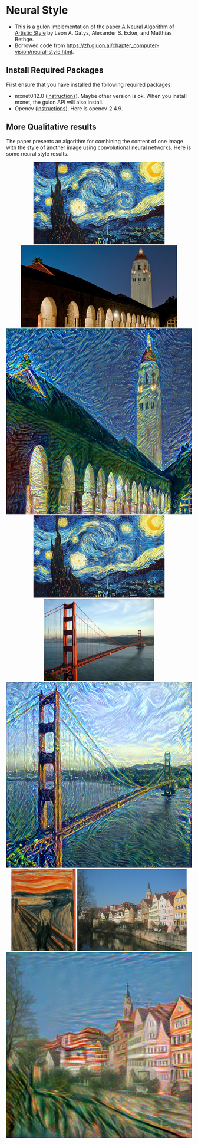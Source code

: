 # Neural Style
* This is a gulon implementation of the paper [A Neural Algorithm of Artistic Style](http://arxiv.org/abs/1508.06576)
by Leon A. Gatys, Alexander S. Ecker, and Matthias Bethge.
* Borrowed code from https://zh.gluon.ai/chapter_computer-vision/neural-style.html.

## Install Required Packages
First ensure that you have installed the following required packages:
* mxnet0.12.0 ([instructions](http://mxnet.incubator.apache.org/install/index.html)). Maybe other version is ok. When you install mxnet, the gulon API will also install.
* Opencv ([instructions](https://github.com/opencv/opencv)). Here is opencv-2.4.9.

## More Qualitative results
The paper presents an algorithm for combining the content of one image with the style of another image using
convolutional neural networks. Here is some neural style results.

<div align="center">
 <img src="https://raw.githubusercontent.com/ly-atdawn/Neural-Style/master/datasets/starry_night.jpg" height="223px">
 <img src="https://raw.githubusercontent.com/ly-atdawn/Neural-Style/master/datasets/hoovertowernight.jpg" height="223px">
 <img src="https://raw.githubusercontent.com/ly-atdawn/Neural-Style/master/results/hoovertowernight_starry_night_lr-0.1.png" width="710px">
</div>

<div align="center">
 <img src="https://raw.githubusercontent.com/ly-atdawn/Neural-Style/master/datasets/starry_night.jpg" height="223px">
 <img src="https://raw.githubusercontent.com/ly-atdawn/Neural-Style/master/datasets/golden_gate.jpg" height="223px">
 <img src="https://raw.githubusercontent.com/ly-atdawn/Neural-Style/master/results/golden_gate_starry_night_result-lr1e-10.png" width="710px">
</div>

<div align="center">
 <img src="https://raw.githubusercontent.com/ly-atdawn/Neural-Style/master/datasets/the_scream.jpg" height="223px">
 <img src="https://raw.githubusercontent.com/ly-atdawn/Neural-Style/master/datasets/tubingen.jpg" height="223px">
 <img src="https://raw.githubusercontent.com/ly-atdawn/Neural-Style/master/results/tubingen_the_scream_result-lr1e-10.png" width="710px">
</div>
